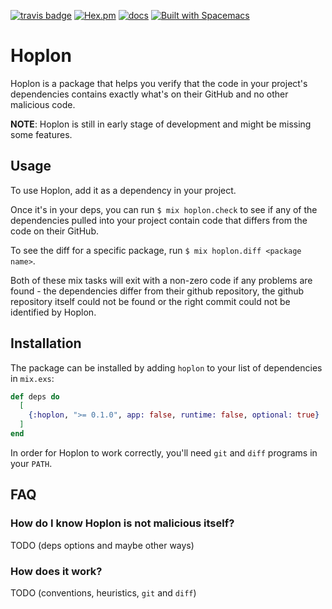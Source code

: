 [![travis badge](https://travis-ci.org/nietaki/hoplon.svg?branch=master)](https://travis-ci.org/nietaki/hoplon)
[![Hex.pm](https://img.shields.io/hexpm/v/hoplon.svg)](https://hex.pm/packages/hoplon)
[![docs](https://img.shields.io/badge/docs-hexdocs-yellow.svg)](https://hexdocs.pm/hoplon/)
[![Built with Spacemacs](https://cdn.rawgit.com/syl20bnr/spacemacs/442d025779da2f62fc86c2082703697714db6514/assets/spacemacs-badge.svg)](http://spacemacs.org)
<!--[![Coverage Status](https://coveralls.io/repos/github/nietaki/hoplon/badge.svg?branch=master)](https://coveralls.io/github/nietaki/hoplon?branch=master)-->

# Hoplon

Hoplon is a package that helps you verify that the code in your project's dependencies
contains exactly what's on their GitHub and no other malicious code.

**NOTE**: Hoplon is still in early stage of development and might be missing some features.

## Usage

To use Hoplon, add it as a dependency in your project.

Once it's in your deps, you can run `$ mix hoplon.check` to see if any of
the dependencies pulled into your project contain code that differs from
the code on their GitHub.

To see the diff for a specific package, run `$ mix hoplon.diff <package name>`.

Both of these mix tasks will exit with a non-zero code if any problems are
found - the dependencies differ from their github repository, the github
repository itself could not be found or the right commit could not be
identified by Hoplon.

## Installation

The package can be installed by adding `hoplon` to your list of
dependencies in `mix.exs`:

```elixir
def deps do
  [
    {:hoplon, ">= 0.1.0", app: false, runtime: false, optional: true}
  ]
end
```

In order for Hoplon to work correctly, you'll need `git` and `diff` programs in
your `PATH`.

## FAQ

### How do I know Hoplon is not malicious itself?

TODO (deps options and maybe other ways)

### How does it work?

TODO (conventions, heuristics, `git` and `diff`)
